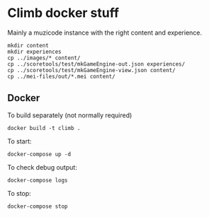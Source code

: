 # Climb docker stuff

Mainly a muzicode instance with the right content and experience.

```
mkdir content
mkdir experiences
cp ../images/* content/
cp ../scoretools/test/mkGameEngine-out.json experiences/
cp ../scoretools/test/mkGameEngine-view.json content/
cp ../mei-files/out/*.mei content/
```

## Docker

To build separately (not normally required)
```
docker build -t climb .
```


To start:
```
docker-compose up -d
```
To check debug output:
```
docker-compose logs
```
To stop:
```
docker-compose stop
```

